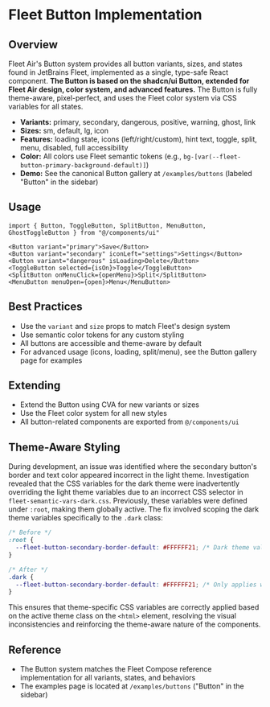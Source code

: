 # Fleet Button Implementation

## Overview

Fleet Air's Button system provides all button variants, sizes, and states found in JetBrains Fleet, implemented as a single, type-safe React component. **The Button is based on the shadcn/ui Button, extended for Fleet Air design, color system, and advanced features.** The Button is fully theme-aware, pixel-perfect, and uses the Fleet color system via CSS variables for all states.

- **Variants:** primary, secondary, dangerous, positive, warning, ghost, link
- **Sizes:** sm, default, lg, icon
- **Features:** loading state, icons (left/right/custom), hint text, toggle, split, menu, disabled, full accessibility
- **Color:** All colors use Fleet semantic tokens (e.g., `bg-[var(--fleet-button-primary-background-default)]`)
- **Demo:** See the canonical Button gallery at `/examples/buttons` (labeled "Button" in the sidebar)

## Usage

```tsx
import { Button, ToggleButton, SplitButton, MenuButton, GhostToggleButton } from "@/components/ui"

<Button variant="primary">Save</Button>
<Button variant="secondary" iconLeft="settings">Settings</Button>
<Button variant="dangerous" isLoading>Delete</Button>
<ToggleButton selected={isOn}>Toggle</ToggleButton>
<SplitButton onMenuClick={openMenu}>Split</SplitButton>
<MenuButton menuOpen={open}>Menu</MenuButton>
```

## Best Practices
- Use the `variant` and `size` props to match Fleet's design system
- Use semantic color tokens for any custom styling
- All buttons are accessible and theme-aware by default
- For advanced usage (icons, loading, split/menu), see the Button gallery page for examples

## Extending
- Extend the Button using CVA for new variants or sizes
- Use the Fleet color system for all new styles
- All button-related components are exported from `@/components/ui`

## Theme-Aware Styling

During development, an issue was identified where the secondary button's border and text color appeared incorrect in the light theme. Investigation revealed that the CSS variables for the dark theme were inadvertently overriding the light theme variables due to an incorrect CSS selector in `fleet-semantic-vars-dark.css`. Previously, these variables were defined under `:root`, making them globally active. The fix involved scoping the dark theme variables specifically to the `.dark` class:

```css
/* Before */
:root {
  --fleet-button-secondary-border-default: #FFFFFF21; /* Dark theme value applied globally */
}

/* After */
.dark {
  --fleet-button-secondary-border-default: #FFFFFF21; /* Only applies when .dark class is present */
}
```

This ensures that theme-specific CSS variables are correctly applied based on the active theme class on the `<html>` element, resolving the visual inconsistencies and reinforcing the theme-aware nature of the components.

## Reference
- The Button system matches the Fleet Compose reference implementation for all variants, states, and behaviors
- The examples page is located at `/examples/buttons` ("Button" in the sidebar) 
